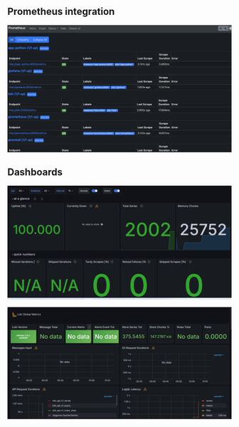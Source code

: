 ## Prometheus integration

![prometheus](screenshots/prometheus.png)

## Dashboards

![prometheus_dashboard](screenshots/prometheus_dashboard.png)

![loki_dashboard](screenshots/loki_dashboard.png)